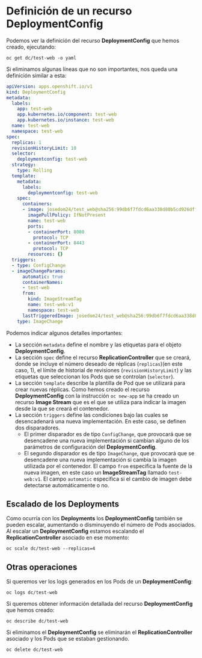 # Definición de un recurso DeploymentConfig

Podemos ver la definición del recurso **DeploymentConfig** que hemos creado, ejecutando:

    oc get dc/test-web -o yaml

Si eliminamos algunas líneas que no son importantes, nos queda una definición similar a esta:

```yaml
apiVersion: apps.openshift.io/v1
kind: DeploymentConfig
metadata:
  labels:
    app: test-web
    app.kubernetes.io/component: test-web
    app.kubernetes.io/instance: test-web
  name: test-web
  namespace: test-web
spec:
  replicas: 1
  revisionHistoryLimit: 10
  selector:
    deploymentconfig: test-web
  strategy:
    type: Rolling
  template:
    metadata:
      labels:
        deploymentconfig: test-web
    spec:
      containers:
      - image: josedom24/test_web@sha256:99db6f7fdcd6aa338d80b5cd926dff8bae50062c49f82c79a3d67d048efb13a4
        imagePullPolicy: IfNotPresent
        name: test-web
        ports:
        - containerPort: 8080
          protocol: TCP
        - containerPort: 8443
          protocol: TCP
        resources: {}
  triggers:
  - type: ConfigChange
  - imageChangeParams:
      automatic: true
      containerNames:
      - test-web
      from:
        kind: ImageStreamTag
        name: test-web:v1
        namespace: test-web
      lastTriggeredImage: josedom24/test_web@sha256:99db6f7fdcd6aa338d80b5cd926dff8bae50062c49f82c79a3d67d048efb13a4
    type: ImageChange
```

Podemos indicar algunos detalles importantes:

* La sección `metadata` define el nombre y las etiquetas para el objeto **DeploymentConfig**. 
* La sección `spec` define el recurso **ReplicationController** que se creará, donde se incluye  el número deseado de réplicas (`replicas`)(en este caso, 1), el límite de historial de revisiones (`revisionHistoryLimit`) y las etiquetas que seleccionan los Pods que se controlan (`selector`).
* La sección `template` describe la plantilla de Pod que se utilizará para crear nuevas réplicas. Como hemos creado el recurso **DeploymentConfig** con la instrucción `oc new-app` se ha creado un recurso **Image Stream** que es el que se utiliza para indicar la imagen desde la que se creará el contenedor.
* La sección `triggers` define las condiciones bajo las cuales se desencadenará una nueva implementación. En este caso, se definen dos disparadores. 
    * El primer disparador es de tipo `ConfigChange`, que provocará que se desencadene una nueva implementación si cambian alguno de los parámetros de configuración del **DeploymentConfig**. 
    * El segundo disparador es de tipo `ImageChange`, que provocará que se desencadene una nueva implementación si cambia la imagen utilizada por el contenedor. El campo `from` especifica la fuente de la nueva imagen, en este caso un **ImageStreamTag** llamado `test-web:v1`. El campo `automatic` especifica si el cambio de imagen debe detectarse automáticamente o no.


## Escalado de los Deployments

Como ocurría con los **Deployments** los **DeploymentConfig** también se pueden escalar, aumentando o disminuyendo el número de Pods asociados. Al escalar un **DeploymentConfig** estamos escalando el **ReplicationController** asociado en ese momento:

    oc scale dc/test-web --replicas=4

## Otras operaciones

Si queremos ver los logs generados en los Pods de un **DeploymentConfig**:

    oc logs dc/test-web

Si queremos obtener información detallada del recurso **DeploymentConfig** que hemos creado:

    oc describe dc/test-web

Si eliminamos el **DeploymentConfig** se eliminarán el **ReplicationController** asociado y los Pods que se estaban gestionando.

    oc delete dc/test-web


